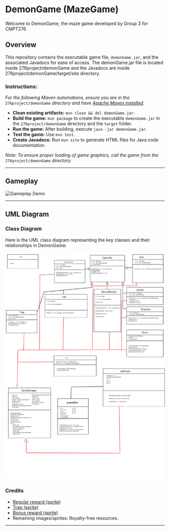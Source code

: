 # DemonGame (MazeGame)

Welcome to DemonGame, the maze game developed by Group 3 for CMPT276.

## Overview

This repository contains the executable game file, `demonGame.jar`, and the associated Javadocs for ease of access.
The demonGame.jar file is located inside 276project/demonGame and the Javadocs are inside 276project/demonGame/target/site directory.

### Instructions:

_For the following Maven automations, ensure you are in the_ `276project/demonGame` _directory and have [Apache Maven installed](https://maven.apache.org/install.html)._

-   **Clean existing artifacts:** `mvn clean && del demonGame.jar`.
-   **Build the game:** `mvn package` to create the executable `demonGame.jar` in the `276project/demonGame` directory and the `target` folder.
-   **Run the game:** After building, execute `java -jar demonGame.jar`.
-   **Test the game:** Use `mvn test`.
-   **Create Javadocs:** Run `mvn site` to generate HTML files for Java code documentation.

_Note: To ensure proper loading of game graphics, call the game from the_ `276project/demonGame` _directory._

---

## Gameplay

![Gameplay Demo](/Documents/gif/game_demo.gif)

---

## UML Diagram

### Class Diagram

Here is the UML class diagram representing the key classes and their relationships in DemonGame:

![Class Diagram](/Documents/UML_Diagram_Final.png)

### Credits

-   [Regular reward (sprite)](https://graph.baidu.com/pcpage/similar?originSign=126f485bc504a85850d5401679107792&srcp=crs_pc_similar&tn=pc&idctag=gz&sids=1077595_1080051_1080824_1085874_1085752&gsid=&session_id=17316955970479476862&entrance=general&tpl_from=pc&pageFrom=graph_upload_pcshitu&inspire=general&image=http%3A%2F%2Fmms0.baidu.com%2Fit%2Fu%3D2317220067,749554139%26fm%3D253%26app%3D138%26f%3DPNG%3Fw%3D500%26h%3D500&carousel=503&index=3&page=3&shituToken=c17dbd)
-   [Trap (sprite)](https://graph.baidu.com/pcpage/similar?originSign=126571a9c48e4a5768c7d01679108091&srcp=crs_pc_similar&tn=pc&idctag=gz&sids=1077595_1080051_1080824_1085874_1085752&gsid=&session_id=8006947901671105024&entrance=general&tpl_from=pc&pageFrom=graph_upload_pcshitu&inspire=general&image=http%3A%2F%2Fmms2.baidu.com%2Fit%2Fu%3D2073939964,3501728953%26fm%3D253%26app%3D138%26f%3DJPEG%3Fw%3D300%26h%3D300&carousel=503&index=3&page=8&shituToken=a12e3e)
-   [Bonus reward (sprite)](https://www.bing.com/images/search?view=detailV2&insightstoken=bcid_T.dMyCkT-14FLe7.tqWoL2dmx8zY......4*ccid_90zIKRP7&form=SBIMSN&iss=VSI&sbisrc=ImgDropper&idpbck=1&sbifsz=150+x+150+%c2%b7+3.96+kB+%c2%b7+png&sbifnm=reward2.png&thw=150&thh=150&ptime=19&dlen=5412&expw=150&exph=150&selectedindex=30&id=6ECBCF271F1212054C12DDC548031593198E3977&ccid=90zIKRP7&vt=2&sim=1&pivotparams=insightsToken%3Dbcid_T.dMyCkT-14FqxcxoNWLuD9SqbotqVTdP34)
-   Remaining images/sprites: Royalty-free resources.

---
